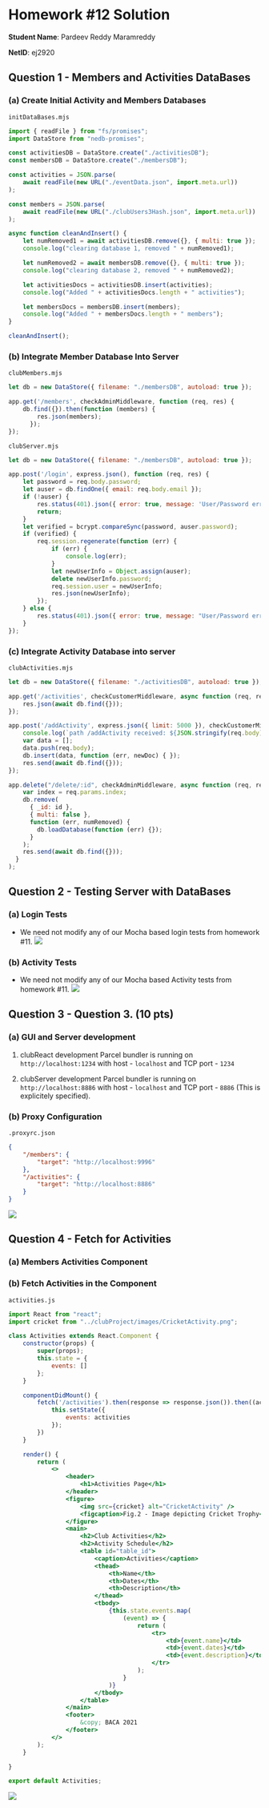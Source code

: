 # Homework #12 Solution 

**Student Name**:  Pardeev Reddy Maramreddy

**NetID**: ej2920

## Question 1 - Members and Activities DataBases

### (a) Create Initial Activity and Members Databases

`initDataBases.mjs`

```jsx
import { readFile } from "fs/promises";
import DataStore from "nedb-promises";

const activitiesDB = DataStore.create("./activitiesDB");
const membersDB = DataStore.create("./membersDB");

const activities = JSON.parse(
    await readFile(new URL("./eventData.json", import.meta.url))
);

const members = JSON.parse(
    await readFile(new URL("./clubUsers3Hash.json", import.meta.url))
);

async function cleanAndInsert() {
    let numRemoved1 = await activitiesDB.remove({}, { multi: true });
    console.log("clearing database 1, removed " + numRemoved1);

    let numRemoved2 = await membersDB.remove({}, { multi: true });
    console.log("clearing database 2, removed " + numRemoved2);

    let activitiesDocs = activitiesDB.insert(activities);
    console.log("Added " + activitiesDocs.length + " activities");

    let membersDocs = membersDB.insert(members);
    console.log("Added " + membersDocs.length + " members");
}

cleanAndInsert();
```
### (b) Integrate Member Database Into Server
`clubMembers.mjs`
```jsx
let db = new DataStore({ filename: "./membersDB", autoload: true });

app.get('/members', checkAdminMiddleware, function (req, res) {
    db.find({}).then(function (members) {
        res.json(members);
      });
});
```
`clubServer.mjs`
```jsx
let db = new DataStore({ filename: "./membersDB", autoload: true });

app.post('/login', express.json(), function (req, res) {
    let password = req.body.password;
    let auser = db.findOne({ email: req.body.email }); 
    if (!auser) {
        res.status(401).json({ error: true, message: 'User/Password error' });
        return;
    }
    let verified = bcrypt.compareSync(password, auser.password);
    if (verified) {
        req.session.regenerate(function (err) {
            if (err) {
                console.log(err);
            }
            let newUserInfo = Object.assign(auser);
            delete newUserInfo.password;
            req.session.user = newUserInfo;
            res.json(newUserInfo);
        });
    } else {
        res.status(401).json({ error: true, message: "User/Password error" });
    }
});
```
### (c) Integrate Activity Database into server
`clubActivities.mjs`
```jsx
let db = new DataStore({ filename: "./activitiesDB", autoload: true });

app.get('/activities', checkCustomerMiddleware, async function (req, res) {
    res.json(await db.find({}));
});

app.post('/addActivity', express.json({ limit: 5000 }), checkCustomerMiddleware, jsonErrors, function (req, res) {
    console.log(`path /addActivity received: ${JSON.stringify(req.body)}`);
    var data = [];
    data.push(req.body);
    db.insert(data, function (err, newDoc) { });
    res.send(await db.find({}));
});

app.delete("/delete/:id", checkAdminMiddleware, async function (req, res) {
    var index = req.params.index;
    db.remove(
      { _id: id },
      { multi: false },
      function (err, numRemoved) {
        db.loadDatabase(function (err) {});
      }
    );
    res.send(await db.find({}));
  }
);
```

## Question 2 - Testing Server with DataBases

### (a) Login Tests

* We need not modify any of our Mocha based login tests from homework #11.
![](images/Assign12-2a.png)

### (b) Activity Tests

* We need not modify any of our Mocha based Activity tests from homework #11.
![](images/Assign12-2b.png)

## Question 3 - Question 3. (10 pts) 

### (a) GUI and Server development

1. clubReact development Parcel bundler is running on `http://localhost:1234` with host - `localhost` and TCP port - `1234`

2. clubServer development Parcel bundler is running on `http://localhost:8886` with host - `localhost` and TCP port - `8886` (This is explicitely specified).

### (b) Proxy Configuration

`.proxyrc.json`

```json
{
    "/members": {
        "target": "http://localhost:9996"
    },
    "/activities": {
        "target": "http://localhost:8886"
    }
}
```
![](images/Assign12-3b.png)

## Question 4 - Fetch for Activities

### (a) Members Activities Component

### (b) Fetch Activities in the Component
`activities.js`
```jsx
import React from "react";
import cricket from "../clubProject/images/CricketActivity.png";

class Activities extends React.Component {
    constructor(props) {
        super(props);
        this.state = {
            events: []
        };
    }

    componentDidMount() {
        fetch('/activities').then(response => response.json()).then((activities) => {
            this.setState({
                events: activities
            });
        })
    }

    render() {
        return (
            <>
                <header>
                    <h1>Activities Page</h1>
                </header>
                <figure>
                    <img src={cricket} alt="CricketActivity" />
                    <figcaption>Fig.2 - Image depicting Cricket Trophy</figcaption>
                </figure>
                <main>
                    <h2>Club Activities</h2>
                    <h2>Activity Schedule</h2>
                    <table id="table_id">
                        <caption>Activities</caption>
                        <thead>
                            <th>Name</th>
                            <th>Dates</th>
                            <th>Description</th>
                        </thead>
                        <tbody>
                            {this.state.events.map(
                                (event) => {
                                    return (
                                        <tr>
                                            <td>{event.name}</td>
                                            <td>{event.dates}</td>
                                            <td>{event.description}</td>
                                        </tr>
                                    );
                                }
                            )}
                        </tbody>
                    </table>
                </main>
                <footer>
                    &copy; BACA 2021
                </footer>
            </>
        );
    }

}

export default Activities;
```
![](images/Assign12-4b.png)
